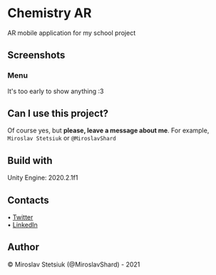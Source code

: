 # Chemistry AR
AR mobile application for my school project


## Screenshots
### Menu
It's too early to show anything :3


## Can I use this project?
Of course yes, but <b>please, leave a message about me</b>. For example, `Miroslav Stetsiuk` or `@MiroslavShard`


## Build with
Unity Engine: 2020.2.1f1


## Contacts
• [Twitter](https://twitter.com/miroslavshard)<br>
• [LinkedIn](https://www.linkedin.com/in/miroslavshard)


## Author
© Miroslav Stetsiuk (@MiroslavShard) - 2021
